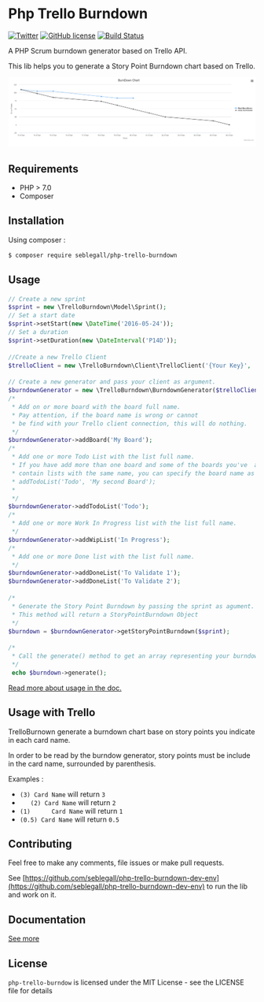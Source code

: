 # Php Trello Burndown

[![Twitter](https://img.shields.io/twitter/url/https/github.com/seblegall/php-trello-burndown.svg?style=social)](https://twitter.com/intent/tweet?text=Wow:&url=%5Bobject%20Object%5D) [![GitHub license](https://img.shields.io/badge/license-MIT-blue.svg)](https://raw.githubusercontent.com/seblegall/php-trello-burndown/master/LICENSE.md) [![Build Status](https://travis-ci.org/seblegall/php-trello-burndown.svg?branch=master)](https://travis-ci.org/seblegall/php-trello-burndown)

A PHP Scrum burndown generator based on Trello API.

This lib helps you to generate a Story Point Burndown chart based on Trello.

![Burndown](./doc/screenshot.png)

## Requirements
* PHP > 7.0
* Composer

## Installation

Using composer :
```sh
$ composer require seblegall/php-trello-burndown
```

## Usage
```PHP
// Create a new sprint
$sprint = new \TrelloBurndown\Model\Sprint();
// Set a start date
$sprint->setStart(new \DateTime('2016-05-24'));
// Set a duration
$sprint->setDuration(new \DateInterval('P14D'));

//Create a new Trello Client
$trelloClient = new \TrelloBurndown\Client\TrelloClient('{Your Key}', '{Your Token');

// Create a new generator and pass your client as argument.
$burndownGenerator = new \TrelloBurndown\BurndownGenerator($trelloClient);
/*
 * Add on or more board with the board full name.
 * Pay attention, if the board name is wrong or cannot
 * be find with your Trello client connection, this will do nothing.
 */
$burndownGenerator->addBoard('My Board');
/*
 * Add one or more Todo List with the list full name.
 * If you have add more than one board and some of the boards you've  add
 * contain lists with the same name, you can specify the board name as second parameter.
 * addTodoList('Todo', 'My second Board');
 *
 */
$burndownGenerator->addTodoList('Todo');
/*
 * Add one or more Work In Progress list with the list full name.
 */
$burndownGenerator->addWipList('In Progress');
/*
 * Add one or more Done list with the list full name.
 */
$burndownGenerator->addDoneList('To Validate 1');
$burndownGenerator->addDoneList('To Validate 2');

/*
 * Generate the Story Point Burndown by passing the sprint as agument.
 * This method will return a StoryPointBurndown Object
 */
$burndown = $burndownGenerator->getStoryPointBurndown($sprint);

/*
 * Call the generate() method to get an array representing your burndown
 */
 echo $burndown->generate();
```

[Read more about usage in the doc.](./doc/index.md)

## Usage with Trello
TrelloBurnown generate a burndown chart base on story points you indicate in each card name.

In order to be read by the burndow generator, story points must be include in the card name, surrounded by parenthesis.

Examples :

* `(3) Card Name` will return `3`
* `   (2) Card Name` will return `2`
* `(1)      Card Name` will return `1`
* `(0.5) Card Name` will return `0.5`


## Contributing
Feel free to make any comments, file issues or make pull requests.

See [https://github.com/seblegall/php-trello-burndown-dev-env](https://github.com/seblegall/php-trello-burndown-dev-env) to run the lib and work on it.

## Documentation
[See more](./doc/index.md)

## License
`php-trello-burndow` is licensed under the MIT License - see the LICENSE file for details

